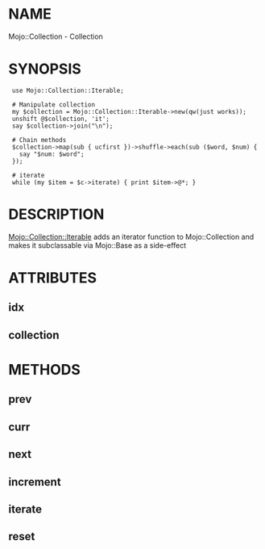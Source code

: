 # NAME

Mojo::Collection - Collection

# SYNOPSIS

     use Mojo::Collection::Iterable;
    
     # Manipulate collection
     my $collection = Mojo::Collection::Iterable->new(qw(just works));
     unshift @$collection, 'it';
     say $collection->join("\n");
    
     # Chain methods
     $collection->map(sub { ucfirst })->shuffle->each(sub ($word, $num) {
       say "$num: $word";
     });

     # iterate
     while (my $item = $c->iterate) { print $item->@*; }
    

# DESCRIPTION

[Mojo::Collection::Iterable](https://metacpan.org/pod/Mojo%3A%3ACollection%3A%3AIterable) adds an iterator function to Mojo::Collection and makes it subclassable via Mojo::Base as a side-effect

# ATTRIBUTES

## idx

## collection

# METHODS

## prev

## curr

## next

## increment

## iterate

## reset

